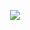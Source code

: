 <p align="center">
  <img src="http://github-profile-summary-cards.vercel.app/api/cards/profile-details?username=TerminalExplore&theme=github_dark"/>
</p>
